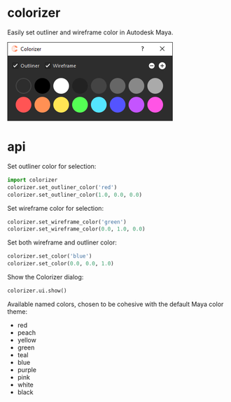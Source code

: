 # colorizer
Easily set outliner and wireframe color in Autodesk Maya.

![Alt text](preview.png?raw=true "Title")

# api

Set outliner color for selection:

```python
import colorizer
colorizer.set_outliner_color('red')
colorizer.set_outliner_color(1.0, 0.0, 0.0)
```

Set wireframe color for selection:

```python
colorizer.set_wireframe_color('green')
colorizer.set_wireframe_color(0.0, 1.0, 0.0)
```

Set both wireframe and outliner color:

```python
colorizer.set_color('blue')
colorizer.set_color(0.0, 0.0, 1.0)
```

Show the Colorizer dialog:

```python
colorizer.ui.show()
```

Available named colors, chosen to be cohesive with the default Maya color theme:

- red
- peach 
- yellow
- green 
- teal
- blue
- purple
- pink
- white 
- black
